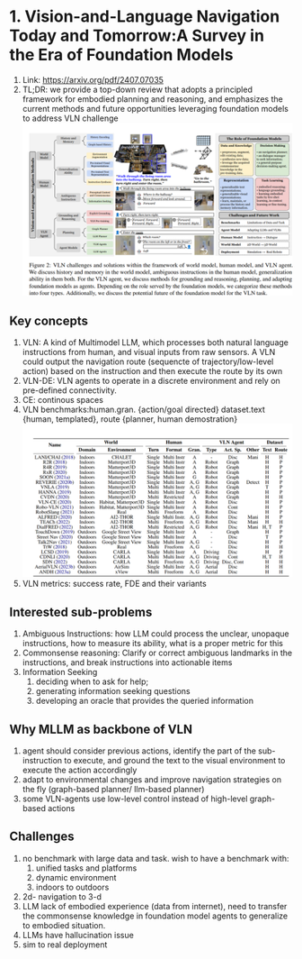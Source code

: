 # 1. Vision-and-Language Navigation Today and Tomorrow:A Survey in the Era of Foundation Models
1. Link: https://arxiv.org/pdf/2407.07035
2. TL;DR: we provide a top-down review that adopts a principled framework for
embodied planning and reasoning, and emphasizes the current methods and future opportunities leveraging foundation models to address VLN challenge
![alt text](image-2.png)
## Key concepts
1. VLN: A kind of Multimodel LLM, which processes both natural language instructions from human, and visual inputs from raw sensors. A VLN could output the navigation route (sequencte of trajectory/low-level action) based on the instruction and then execute the route by its own
2.  VLN-DE: VLN agents to operate in a discrete environment and rely on pre-defined connectivity.
3.  CE: continous spaces
4.  VLN benchmarks:human.gran. {action/goal directed} dataset.text {human, templated}, route {planner, human demostration} ![alt text](image-1.png)
5.  VLN metrics: success rate, FDE and their variants
## Interested sub-problems
1. Ambiguous Instructions: how LLM could process the unclear, unopaque instructions, how to measure its ability, what is a proper metric for this
2. Commonsense reasoning: Clarify or correct ambiguous landmarks
in the instructions, and break instructions into actionable items
3. Information Seeking
   1. deciding when to ask for help;
   2. generating information seeking questions
   3. developing an oracle that provides the queried information
## Why MLLM as backbone of VLN
1. agent should consider previous actions, identify the part of the sub-instruction to execute, and ground the text to the visual environment to execute the action accordingly
2. adapt to environmental changes and improve navigation
strategies on the fly (graph-based planner/ llm-based planner)
3. some VLN-agents use low-level control instead of high-level graph-based actions
## Challenges
1. no benchmark with large data and task. wish to have a benchmark with:
   1. unified tasks and platforms
   2. dynamic environment
   3. indoors to outdoors
2. 2d- navigation to 3-d
3. LLM lack of embodied experience (data from internet), need to transfer the commonsense knowledge in foundation model agents to generalize to embodied situation.
4. LLMs have hallucination issue
5. sim to real deployment